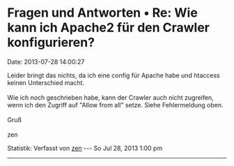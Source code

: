 Fragen und Antworten • Re: Wie kann ich Apache2 für den Crawler konfigurieren?
==============================================================================

Date: 2013-07-28 14:00:27

Leider bringt das nichts, da ich eine config für Apache habe und
htaccess keinen Unterschied macht.\
\
Wie ich noch geschrieben habe, kann der Crawler auch nicht zugreifen,
wenn ich den Zugriff auf \"Allow from all\" setze. Siehe Fehlermeldung
oben.\
\
Gruß\
\
zen

Statistik: Verfasst von
[zen](http://forum.yacy-websuche.de/memberlist.php?mode=viewprofile&u=8965)
--- So Jul 28, 2013 1:00 pm

------------------------------------------------------------------------
